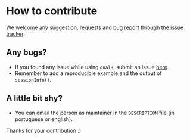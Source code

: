 # How to contribute
We welcome any suggestion, requests and bug report through the [issue tracker](https://github.com/quishqa/qualR/issues).

## Any bugs?
- If you found any issue while using `qualR`, submit an issue [here](https://github.com/quishqa/qualR/issues).
- Remember to add a reproducible example and the output of `sessionInfo()`.

## A little bit shy?
- You can email the person as maintainer in the `DESCRIPTION` file (in portuguese or english).


Thanks for your contribution :)
